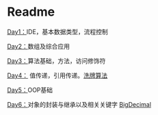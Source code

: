 # Readme



[Day1：](test/src/test)IDE，基本数据类型，流程控制

[Day2：](test/src/Day2)数组及综合应用

[Day3：](test/src/Day3)算法基础，方法，访问修饰符

[Day4：](test/src/Day4)	值传递，引用传递。[洗牌算法](test/src/Day4/case2_shuffle.java)

[Day5：](test/src/Day5)OOP基础

[Day6：](test/src/Day6)对象的封装与继承以及相关关键字   [BigDecimal](笔记/BigDecimal.md)